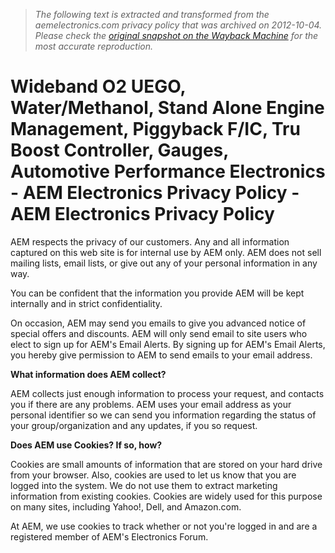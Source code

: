 > *The following text is extracted and transformed from the aemelectronics.com privacy policy that was archived on 2012-10-04. Please check the [original snapshot on the Wayback Machine](https://web.archive.org/web/20121004065348id_/http%3A//www.aemelectronics.com/viewpage/privacy-policy-6%3FCDpath%3D0) for the most accurate reproduction.*

# Wideband O2 UEGO, Water/Methanol, Stand Alone Engine Management, Piggyback F/IC, Tru Boost Controller, Gauges, Automotive Performance Electronics - AEM Electronics Privacy Policy - AEM Electronics Privacy Policy

AEM respects the privacy of our customers. Any and all information captured on this web site is for internal use by AEM only. AEM does not sell mailing lists, email lists, or give out any of your personal information in any way.

You can be confident that the information you provide AEM will be kept internally and in strict confidentiality.

On occasion, AEM may send you emails to give you advanced notice of special offers and discounts. AEM will only send email to site users who elect to sign up for AEM's Email Alerts. By signing up for AEM's Email Alerts, you hereby give permission to AEM to send emails to your email address.

**What information does AEM collect?**

AEM collects just enough information to process your request, and contacts you if there are any problems. AEM uses your email address as your personal identifier so we can send you information regarding the status of your group/organization and any updates, if you so request.

**Does AEM use Cookies? If so, how?**

Cookies are small amounts of information that are stored on your hard drive from your browser. Also, cookies are used to let us know that you are logged into the system. We do not use them to extract marketing information from existing cookies. Cookies are widely used for this purpose on many sites, including Yahoo!, Dell, and Amazon.com.

At AEM, we use cookies to track whether or not you're logged in and are a registered member of AEM's Electronics Forum.
